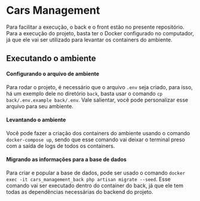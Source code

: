 # Cars Management

Para facilitar a execução, o back e o front estão no presente repositório. Para a execução do projeto, basta ter o Docker configurado no computador, já que ele vai ser utilizado para levantar os containers do ambiente.

## Executando o ambiente
#### Configurando o arquivo de ambiente
Para rodar o projeto, é necessário que o arquivo `.env` seja criado, para isso, há um exemplo dele no diretório `back`, basta usar o comando `cp back/.env.example back/.env`. Vale salientar, você pode personalizar esse arquivo para seu ambiente.

#### Levantando o ambiente
Você pode fazer a criação dos containers do ambiente usando o comando `docker-compose up`, sendo que esse comando vai deixar o terminal preso com a saída de logs de todos os containers.

#### Migrando as informações para a base de dados
Para criar e popular a base de dados, pode ser usado o comando `docker exec -it cars_management_back php artisan migrate --seed`. Esse comando vai ser executado dentro do container do back, já que ele tem todas as dependências necessárias do backend do projeto.